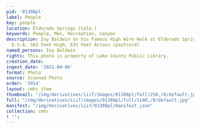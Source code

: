 ```yaml
---
pid: '01388pl'
label: People
key: people
location: Eldorado Springs (Colo.)
keywords: People, Men, Recreation, Canyon
description: Ivy Baldwin on his Famous High Wire Walk at Eldorado Springs, Colorado,
  U.S.A. 582 Feet High, 635 Feet Across (postcard)
named_persons: Ivy Baldwin
rights: This photo is property of Lake County Public Library.
creation_date: 
ingest_date: '2021-04-06'
format: Photo
source: Scanned Photo
order: '3914'
layout: cmhc_item
thumbnail: "/img/derivatives/iiif/images/01388pl/full/250,/0/default.jpg"
full: "/img/derivatives/iiif/images/01388pl/full/1140,/0/default.jpg"
manifest: "/img/derivatives/iiif/01388pl/manifest.json"
collection: cmhc
! '': 
---
```

